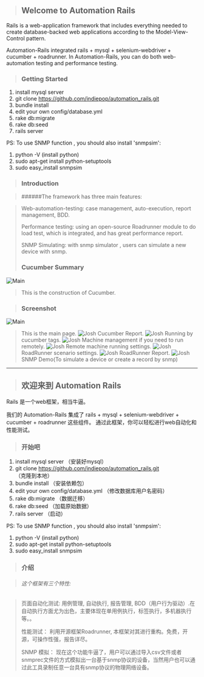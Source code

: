 >## Welcome to Automation Rails

Rails is a web-application framework that includes everything needed to create
database-backed web applications according to the Model-View-Control pattern.

Automation-Rails integrated rails + mysql + selenium-webdriver + cucumber + roadrunner.
In Automation-Rails, you can do both web-automation testing and performance testing.


>### Getting Started

1. install mysql server
2. git clone https://github.com/indiepop/automation_rails.git
3. bundle install
4. edit your own config/database.yml
5. rake db:migrate
6. rake db:seed
7. rails server

PS: To use SNMP function , you should also install 'snmpsim':

1. python -V (install python)
2. sudo apt-get install python-setuptools
3. sudo easy_install snmpsim


>### Introduction

>######The framework has three main features:

> Web-automation-testing: case management, auto-execution, report management, BDD.
>
> Performance testing: using an open-source Roadrunner module to do load test, which is integrated, and has great performance report.
>
> SNMP Simulating: with snmp simulator , users can simulate a new device with snmp.
>
>### Cucumber Summary
![Main](https://raw.github.com/indiepop/automation_rails/master/app/assets/images/cucumber.jpg)
>This is the construction of Cucumber.

>### Screenshot
![Main](https://raw.github.com/indiepop/automation_rails/master/app/assets/images/main_page.jpg)
>This is the main page.
![Josh](https://raw.github.com/indiepop/automation_rails/master/app/assets/images/report.jpg)
>Cucumber Report.
![Josh](https://raw.github.com/indiepop/automation_rails/master/app/assets/images/running_by_tag.jpg)
>Running by cucumber tags.
![Josh](https://raw.github.com/indiepop/automation_rails/master/app/assets/images/machine_management.jpg)
>Machine management if you need to run remotely.
![Josh](https://raw.github.com/indiepop/automation_rails/master/app/assets/images/remote_machine_running.jpg)
>Remote machine running settings.
![Josh](https://raw.github.com/indiepop/automation_rails/master/app/assets/images/roadrunner_execution.jpg)
>RoadRunner scenario settings.
![Josh](https://raw.github.com/indiepop/automation_rails/master/app/assets/images/roadrunner_report.jpg)
>RoadRunner Report.
![Josh](https://raw.github.com/indiepop/automation_rails/master/app/assets/images/snmp.jpg)
>SNMP Demo(To simulate a device or create a record by snmp)





------------------------------------------------------------------------------------------------


>## 欢迎来到 Automation Rails

Rails 是一个web框架，相当牛逼。

我们的 Automation-Rails 集成了 rails + mysql + selenium-webdriver + cucumber + roadrunner 这些组件。
通过此框架，你可以轻松进行web自动化和性能测试。



>### 开始吧

1. install mysql server （安装好mysql）
2. git clone https://github.com/indiepop/automation_rails.git   （克隆到本地）
3. bundle install                            （安装依赖包）
4. edit your own config/database.yml        （修改数据库用户名密码）
5. rake db:migrate                            （数据迁移）
6. rake db:seed                                （加载原始数据）
7. rails server                              （启动）

PS: To use SNMP function , you should also install 'snmpsim':

1. python -V (install python)
2. sudo apt-get install python-setuptools
3. sudo easy_install snmpsim



>### 介绍

>###### 这个框架有三个特性:

> 页面自动化测试: 用例管理, 自动执行, 报告管理, BDD（用户行为驱动）.在自动执行方面尤为出色，主要体现在单用例执行，标签执行，多机器执行等。。
>
> 性能测试： 利用开源框架Roadrunner, 本框架对其进行重构。免费，开源，可操作性强，报告详尽。
>
> SNMP 模拟： 现在这个功能牛逼了，用户可以通过导入csv文件或者snmprec文件的方式模拟出一台基于snmp协议的设备，当然用户也可以通过此工具录制任意一台具有snmp协议的物理网络设备。
>

